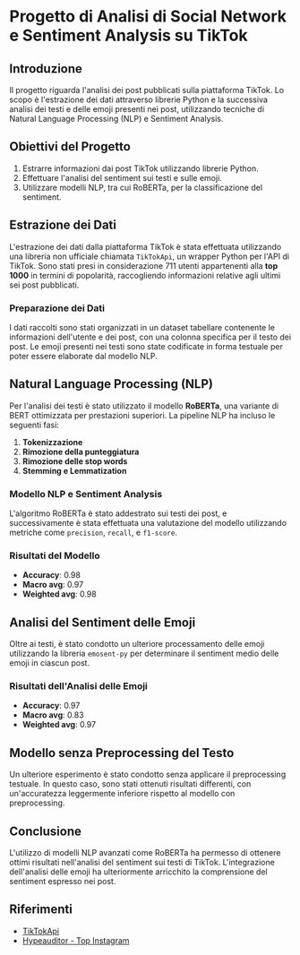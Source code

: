 # Progetto di Analisi di Social Network e Sentiment Analysis su TikTok

## Introduzione
Il progetto riguarda l'analisi dei post pubblicati sulla piattaforma TikTok. Lo scopo è l'estrazione dei dati attraverso librerie Python e la successiva analisi dei testi e delle emoji presenti nei post, utilizzando tecniche di Natural Language Processing (NLP) e Sentiment Analysis.

## Obiettivi del Progetto
1. Estrarre informazioni dai post TikTok utilizzando librerie Python.
2. Effettuare l'analisi del sentiment sui testi e sulle emoji.
3. Utilizzare modelli NLP, tra cui RoBERTa, per la classificazione del sentiment.

## Estrazione dei Dati
L'estrazione dei dati dalla piattaforma TikTok è stata effettuata utilizzando una libreria non ufficiale chiamata `TikTokApi`, un wrapper Python per l'API di TikTok. Sono stati presi in considerazione 711 utenti appartenenti alla **top 1000** in termini di popolarità, raccogliendo informazioni relative agli ultimi sei post pubblicati.

### Preparazione dei Dati
I dati raccolti sono stati organizzati in un dataset tabellare contenente le informazioni dell'utente e dei post, con una colonna specifica per il testo dei post. Le emoji presenti nei testi sono state codificate in forma testuale per poter essere elaborate dal modello NLP.

## Natural Language Processing (NLP)
Per l'analisi dei testi è stato utilizzato il modello **RoBERTa**, una variante di BERT ottimizzata per prestazioni superiori. La pipeline NLP ha incluso le seguenti fasi:

1. **Tokenizzazione**
2. **Rimozione della punteggiatura**
3. **Rimozione delle stop words**
4. **Stemming e Lemmatization**

### Modello NLP e Sentiment Analysis
L'algoritmo RoBERTa è stato addestrato sui testi dei post, e successivamente è stata effettuata una valutazione del modello utilizzando metriche come `precision`, `recall`, e `f1-score`.

### Risultati del Modello
- **Accuracy**: 0.98
- **Macro avg**: 0.97
- **Weighted avg**: 0.98

## Analisi del Sentiment delle Emoji
Oltre ai testi, è stato condotto un ulteriore processamento delle emoji utilizzando la libreria `emosent-py` per determinare il sentiment medio delle emoji in ciascun post.

### Risultati dell'Analisi delle Emoji
- **Accuracy**: 0.97
- **Macro avg**: 0.83
- **Weighted avg**: 0.97

## Modello senza Preprocessing del Testo
Un ulteriore esperimento è stato condotto senza applicare il preprocessing testuale. In questo caso, sono stati ottenuti risultati differenti, con un'accuratezza leggermente inferiore rispetto al modello con preprocessing.

## Conclusione
L'utilizzo di modelli NLP avanzati come RoBERTa ha permesso di ottenere ottimi risultati nell'analisi del sentiment sui testi di TikTok. L'integrazione dell'analisi delle emoji ha ulteriormente arricchito la comprensione del sentiment espresso nei post.

## Riferimenti
- [TikTokApi](https://github.com/davidteather/TikTok-Api)
- [Hypeauditor - Top Instagram](https://hypeauditor.com/top-instagram/?p=1)

